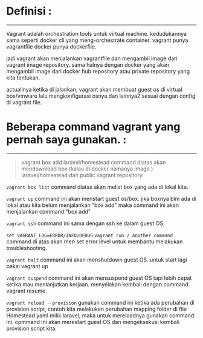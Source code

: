 # Definisi : 
--------------------------------------------

Vagrant adalah orchestration tools untuk virtual machine. kedudukannya sama seperti docker cli yang meng-orchestrate container. vagrant punya vagrantfile docker punya dockerfile.

jadi vagrant akan menjalankan vagrantfile dan mengambil image dari vagrant image repository. sama halnya dengan docker yang akan mengambil image dari docker hub repository atau private repository yang kita tentukan.

actuallnya ketika di jalankan, vagrant akan membuat guest os di virtual box/vmware lalu mengkonfigurasi osnya dan lainnya2 sesuai dengan config di vagrant file.

# Beberapa command vagrant yang pernah saya gunakan. : 
--------------------------------------------

> vagrant box add laravel/homestead
command diatas akan mendownload box (kalau di docker namanya image ) laravel/homestead dari public vagrant repository.

`vagrant box list`
command diatas akan melist box yang ada di lokal kita. 

`vagrant up`
command ini akan menstart guest os/box. jika boxnya blm ada di lokal atau kita belum menjalankan "box add" maka command ini akan menjalankan command "box add"

`vagrant ssh`
command ini sama dengan ssh ke dalam guest OS.

`set VAGRANT_LOG=ERROR/INFO/DEBUG`
`vagrant run / another command`
command di atas akan men set error level untuk membantu melakukan troubleshooting.

`vagrant halt`
command ini akan menshutdown guest OS. untuk start lagi pakai vagrant up

`vagrant suspend`
command ini akan mensuspend guest OS tapi lebih cepat ketika mau menlanjutkan kerjaan. menyelakan kembali dengan command vagrant resume.

`vagrant reload --provision`
gunakan command ini ketika ada perubahan di provision script, contoh kita melakukan perubahan mapping folder di file Homestead.yaml milik laravel, maka untuk mereloadnya gunakan command ini. command ini akan merestart guest OS dan mengeksekusi kembali provision script kita.